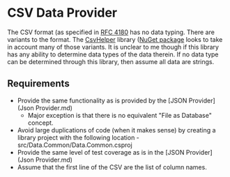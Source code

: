 # CSV Data Provider
The CSV format (as specified in [RFC 4180](https://datatracker.ietf.org/doc/html/rfc4180) has no data typing.  There are variants to the format.  The [CsvHelper](https://github.com/JoshClose/CsvHelper) 
library ([NuGet package](https://www.nuget.org/packages/CsvHelper/) looks to take in account many of those variants.  It is unclear to me though if this library has any ability to determine data types
of the data therein.  If no data type can be determined through this library, then assume all data are strings.  

## Requirements
- Provide the same functionality as is provided by the [JSON Provider](Json Provider.md)
  - Major exception is that there is no equivalent "File as Database" concept.
- Avoid large duplications of code (when it makes sense) by creating a library project with the following location - src/Data.Common/Data.Common.csproj
- Provide the same level of test coverage as is in the [JSON Provider](Json Provider.md)
- Assume that the first line of the CSV are the list of column names.

